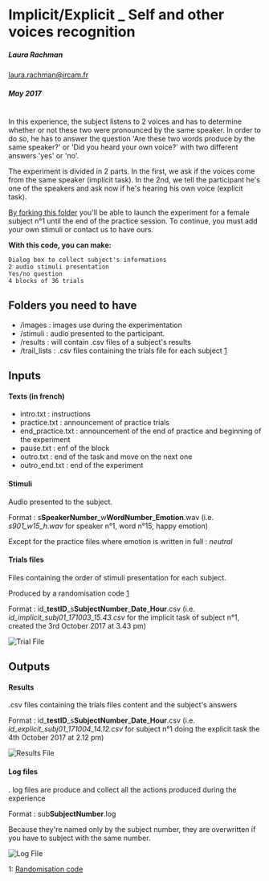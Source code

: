 # Implicit/Explicit _ Self and other voices recognition
##### Laura Rachman 
laura.rachman@ircam.fr
##### May 2017

# 

In this experience, the subject listens to 2 voices and has to determine whether or not these two were pronounced by the same speaker. In order to do so, he has to answer the question 'Are these two words produce by the same speaker?' or 'Did you heard your own voice?' with two different answers 'yes' or 'no'.

The experiment is divided in 2 parts. In the first, we ask if the voices come from the same speaker (implicit task). In the 2nd, we tell the participant he's one of the speakers and ask now if he's hearing his own voice (explicit task).


[By forking this folder](https://github.com/creamlab/...) you'll be able to launch the experiment for a female subject n°1 until the end of the practice session. To continue, you must add your own stimuli or contact us to have ours.

**With this code, you can make:**

	Dialog box to collect subject's informations
	2 audio stimuli presentation
	Yes/no question
	4 blocks of 36 trials

## Folders you need to have

- /images : images use during the experimentation
- /stimuli : audio presented to the participant. 
- /results : will contain .csv files of a subject's results
- /trail\_lists : .csv files containing the trials file for each subject [1](https://github.com/creamlab/...)

## Inputs

#### Texts (in french)
- intro.txt : instructions
- practice.txt : announcement of practice trials
- end_practice.txt : announcement of the end of practice and beginning of the experiment
- pause.txt : enf of the block
- outro.txt : end of the task and move on the next one
- outro_end.txt : end of the experiment



#### Stimuli
Audio presented to the subject.

Format : s**SpeakerNumber**\_w**WordNumber**\_**Emotion**.wav (i.e. *s901\_w15\_h.wav* for speaker n°1, word n°15, happy emotion) 

Except for the practice files where emotion is written in full : *neutral*

#### Trials files
Files containing the order of stimuli presentation for each subject.

Produced by a randomisation code [1](https://github.com/creamlab/...)

Format : id\_**testID**\_s**SubjectNumber**\_**Date**\_**Hour**.csv (i.e. *id\_implicit\_subj01\_171003\_15.43.csv* for the implicit task of subject n°1, created the 3rd October 2017 at 3.43 pm)

![Trial File](https://github.com/creamlab/...TrialFile.png)

## Outputs

#### Results
.csv files containing the trials files content and the subject's answers

Format : id\_**testID**\_s**SubjectNumber**\_**Date**\_**Hour**.csv (i.e. *id\_explicit\_subj01\_171004\_14.12.csv* for subject n°1 doing the explicit task the 4th October 2017 at 2.12 pm)

![Results File](https://github.com/creamlab/...Results.png)
#### Log files
. log files are produce and collect all the actions produced during the experience

Format : sub**SubjectNumber**.log

Because they're named only by the subject number, they are overwritten if you have to subject with the same number.

![Log File](https://github.com/creamlab/...Log.png)

1: [Randomisation code](https://github.com/creamlab/...)


